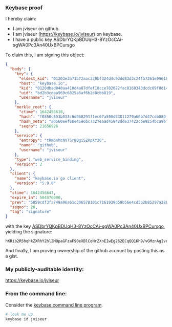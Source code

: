 ### Keybase proof

I hereby claim:

  * I am jviseur on github.
  * I am jviseur (https://keybase.io/jviseur) on keybase.
  * I have a public key ASDbrYQKpBDUqH3-8YzOcCAi-sgWA0Pc3An40UxBPCursgo

To claim this, I am signing this object:

```json
{
  "body": {
    "key": {
      "eldest_kid": "01203e3a71b72aac338bf324d4c93dd83d3c24f57261e9961847cad32b1e8ead84330a",
      "host": "keybase.io",
      "kid": "0120dbad840aa410d4a87dfef18cce702022fac8160343dcdc09f8d14c413c2babb20a",
      "uid": "bd2b3cdaa969c6825a6af6b2e8cbb819",
      "username": "jviseur"
    },
    "merkle_root": {
      "ctime": 1642456618,
      "hash": "f0850c653b833c6d068291f1ec67a500d53811279a66b7d47cdb880f93c1664fffb8a5889af5853096f7fccffe109c2b58abb88a272d7348e3663e97c47a55a6",
      "hash_meta": "ad560eef68e45e6bc7327eaad45942dde37422cbe9254bca96f59a6124c9ad01",
      "seqno": 21656926
    },
    "service": {
      "entropy": "tRmbnMcNVTSr8QgiSZRpXY26",
      "name": "github",
      "username": "jviseur"
    },
    "type": "web_service_binding",
    "version": 2
  },
  "client": {
    "name": "keybase.io go client",
    "version": "5.9.0"
  },
  "ctime": 1642456647,
  "expire_in": 504576000,
  "prev": "5059cdf3fa749a96a61c306578101c7161939d59b56e4cd5b2b85297a28b549d",
  "seqno": 20,
  "tag": "signature"
}
```

with the key [ASDbrYQKpBDUqH3-8YzOcCAi-sgWA0Pc3An40UxBPCursgo](https://keybase.io/jviseur), yielding the signature:

```
hKRib2R5hqhkZXRhY2hlZMOpaGFzaF90eXBlCqNrZXnEIwEg262ECqQQ1Kh9/vGMznAgIvrIFgND3NwJ+NFMQTwrq7IKp3BheWxvYWTESpcCFMQgUFnN8/p0mpamHDBleBAccWGTnVm1bkzVsrhSl6KLVJ3EIODhs8taPUVdGrIKCrqBwZjRmXNKEpN+VWd119cc2pvBAgHCo3NpZ8RACg6cmmNv7TSnV+vNL9lxnaHwsQPDoYefY4Zh8gAEdXUHFJMWunvZTgWcdc1fKCJKtbG+5EsR7Sp37pYGVXjNDqhzaWdfdHlwZSCkaGFzaIKkdHlwZQildmFsdWXEIDwABBg1CqGUvGAs7bCPq2EvfneYflpD9/a2GtYq40gco3RhZ80CAqd2ZXJzaW9uAQ==

```

And finally, I am proving ownership of the github account by posting this as a gist.

### My publicly-auditable identity:

https://keybase.io/jviseur

### From the command line:

Consider the [keybase command line program](https://keybase.io/download).

```bash
# look me up
keybase id jviseur
```
